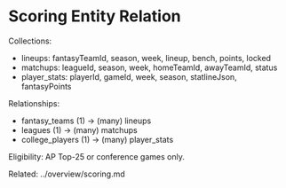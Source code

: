 # Scoring Entity Relation

Collections:
- lineups: fantasyTeamId, season, week, lineup, bench, points, locked
- matchups: leagueId, season, week, homeTeamId, awayTeamId, status
- player_stats: playerId, gameId, week, season, statlineJson, fantasyPoints

Relationships:
- fantasy_teams (1) → (many) lineups
- leagues (1) → (many) matchups
- college_players (1) → (many) player_stats

Eligibility: AP Top-25 or conference games only.

Related: ../overview/scoring.md


